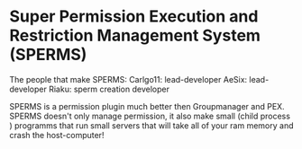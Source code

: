 Super Permission Execution and Restriction Management System (SPERMS)
======

The people that make SPERMS:
Carlgo11: lead-developer
AeSix: lead-developer
Riaku: sperm creation developer

SPERMS is a permission plugin much better then Groupmanager and PEX. SPERMS doesn't only manage permission,
it also make small (child process ) programms that run small servers that will take all of your ram memory and crash the host-computer!
